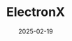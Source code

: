 ---  
layout: startup_page  
title: "ElectronX"  
id: "electronx.com"  
permalink: "/electronxelectronx.com02192025/"  
website: "https://www.electronx.com"  
funding_round: "Strategic Investment"  
funding_amount: "$10M"  
investors: "Systemiq Capital, Equinor Ventures, Shell Ventures LLC (Shell), Innovation Endeavors"  
about: "ElectronX is building a regulated derivatives exchange to help manage short-term price exposure to electricity, focusing on the U.S. grid transition to renewable sources. It aims to provide financial tools for power providers, consumers, and energy innovators to hedge intraday price risk on a highly accessible platform, supporting increased investment in clean energy and grid modernization."  
markets: "Energy, Fintech, Renewable Energy, Financial Services"  
hq: "Chicago, Illinois, United States"  
founded_year: "2022"  
linkedin: "https://www.linkedin.com/company/trade-electronx"  
twitter: "https://twitter.com/Trade_ElectronX"  
instagram: ""  
facebook: ""  
crunchbase: "https://www.crunchbase.com/organization/electronx"  
pitchbook: "https://pitchbook.com/profiles/company/537130-00"  

date_display: "19-Feb-2025"  
date: "2025-02-19"

# SEO Optimization  
meta_title: "ElectronX - Strategic Investment Funding ($10M)"  
meta_description: "ElectronX, ElectronX is building a regulated derivatives exchange to help manage short-term price exposure to electricity, focusing on the U.S. grid transition t..."  
meta_keywords: "ElectronX, Energy, Fintech, Renewable Energy, Financial Services, Strategic Investment funding"  
canonical_url: "https://startup.projectstartups.com/electronxelectronx.com02192025/"  
---